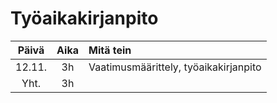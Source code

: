 # Työaikakirjanpito

|Päivä |Aika|Mitä tein                                                                   |
|:----:|:--:|:---------------------------------------------------------------------------|
| 12.11. | 3h |Vaatimusmäärittely, työaikakirjanpito                              |
| Yht. | 3h|                                                                            |

